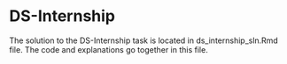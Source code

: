 # DS-Internship
The solution to the DS-Internship task is located in ds_internship_sln.Rmd file. The code and explanations go together in this file. 
